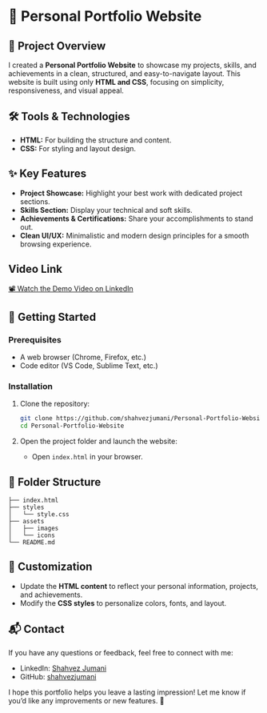 # 🎨 Personal Portfolio Website

## 📘 Project Overview
I created a **Personal Portfolio Website** to showcase my projects, skills, and achievements in a clean, structured, and easy-to-navigate layout. This website is built using only **HTML and CSS**, focusing on simplicity, responsiveness, and visual appeal.

## 🛠️ Tools & Technologies
- **HTML:** For building the structure and content.
- **CSS:** For styling and layout design.

## ✨ Key Features
- **Project Showcase:** Highlight your best work with dedicated project sections.
- **Skills Section:** Display your technical and soft skills.
- **Achievements & Certifications:** Share your accomplishments to stand out.
- **Clean UI/UX:** Minimalistic and modern design principles for a smooth browsing experience.

## Video Link
[📽️ Watch the Demo Video on LinkedIn](https://www.linkedin.com/posts/shahvez-jumani_portfolio-webdevelopment-html-activity-7214983834914742272-wN66?utm_source=share&utm_medium=member_desktop&rcm=ACoAADnd2OYB1n0TfQB8ltq5Xlw3livNWiEtqT4)


## 🚀 Getting Started

### Prerequisites
- A web browser (Chrome, Firefox, etc.)
- Code editor (VS Code, Sublime Text, etc.)

### Installation
1. Clone the repository:
   ```bash
   git clone https://github.com/shahvezjumani/Personal-Portfolio-Website/
   cd Personal-Portfolio-Website
   ```

2. Open the project folder and launch the website:
   - Open `index.html` in your browser.

## 📂 Folder Structure
```
├── index.html
├── styles
│   └── style.css
├── assets
│   ├── images
│   └── icons
└── README.md
```

## 🎯 Customization
- Update the **HTML content** to reflect your personal information, projects, and achievements.
- Modify the **CSS styles** to personalize colors, fonts, and layout.

## 📬 Contact
If you have any questions or feedback, feel free to connect with me:
- LinkedIn: [Shahvez Jumani](https://www.linkedin.com/in/shahvez-jumani/)
- GitHub: [shahvezjumani](https://github.com/shahvezjumani)

I hope this portfolio helps you leave a lasting impression! Let me know if you’d like any improvements or new features. 🚀


